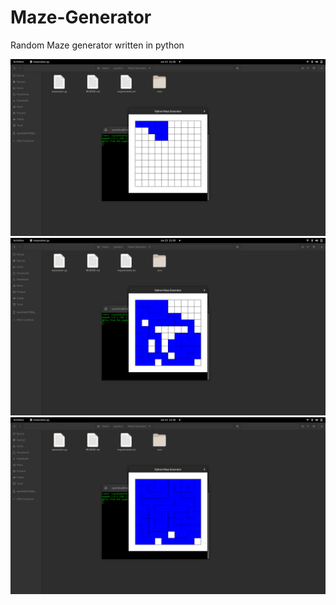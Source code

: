 # Maze-Generator

Random Maze generator written in python

![alt text](https://github.com/coderapperr/Maze-Generator/blob/master/Screenshot%20from%202021-06-23%2021-28-55.png)
![alt text](https://github.com/coderapperr/Maze-Generator/blob/master/Screenshot%20from%202021-06-23%2021-29-45.png)
![alt text](https://github.com/coderapperr/Maze-Generator/blob/master/Screenshot%20from%202021-06-23%2021-30-30.png)
